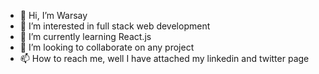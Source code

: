 - 👋 Hi, I’m Warsay
- 👀 I’m interested in full stack web development
- 🌱 I’m currently learning React.js
- 💞️ I’m looking to collaborate on any project
- 📫 How to reach me, well I have attached my linkedin and twitter page

<!---
WarsayT/WarsayT is a ✨ special ✨ repository because its `README.md` (this file) appears on your GitHub profile.
You can click the Preview link to take a look at your changes.
--->
